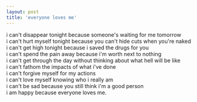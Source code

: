 ```yaml
---
layout: post
title: 'everyone loves me'
---
```


<a class="omori-game">
i can't disappear tonight because someone's waiting for me tomorrow<br>
i can't hurt myself tonight because you can't hide cuts when you're naked<br>
i can't get high tonight because i saved the drugs for you<br>
i can't spend the pain away because i'm worth next to nothing<br>
i can't get through the day without thinking about what hell will be like<br>
i can't fathom the impacts of what i've done<br>
i can't forgive myself for my actions<br>
i can't love myself knowing who i really am<br>
i can't be sad because you still think i'm a good person<br>
i am happy because everyone loves me.
